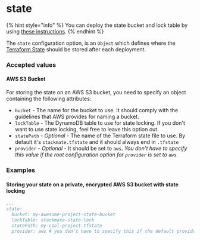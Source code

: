 # state

{% hint style="info" %}
You can deploy the state bucket and lock table by using [these instructions](../guides/quick-start.md#2.-create-the-state-bucket-and-dynamodb-lock-table).
{% endhint %}

The `state` configuration option, is an `Object` which defines where the [Terraform State](https://www.terraform.io/language/state) should be stored after each deployment.&#x20;

### Accepted values

#### AWS S3 Bucket

For storing the state on an AWS S3 bucket, you need to specify an object containing the following attributes:

* `bucket` - The name for the bucket to use. It should comply with the guidelines that AWS provides for naming a bucket.
* `lockTable` - The DynamoDB table to use for state locking. If you don't want to use state locking, feel free to leave this option out.
* `statePath` - _Optional_ - The name of the Terraform state file to use. By default it's `stackmate.tfstate` and it should always end in `.tfstate`
* `provider` - _Optional_ - It should be set to `aws`. _You don't have to specify this value if the root configuration option for `provider` is set to `aws`._

### Examples

#### Storing your state on a private, encrypted AWS S3 bucket with state locking

```yaml
...
state:
  bucket: my-awesome-project-state-bucket
  lockTable: stackmate-state-lock
  statePath: my-cool-project.tfstate
  provider: aws # you don't have to specify this if the default provider is set to "aws"
```
